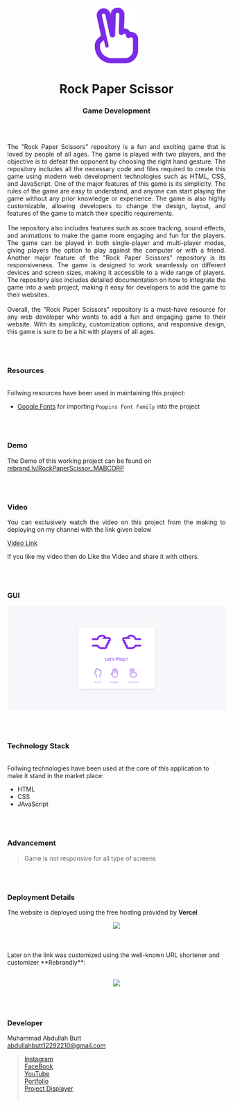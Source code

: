 <p align="center">
  <img src = "/images/scissors.png" width="100">
</p>

<h1 align="center">
  Rock Paper Scissor
</h1>

<h3 align="center">
  Game Development
</h3>


<br><br>

<p align="justify">
The "Rock Paper Scissors" repository is a fun and exciting game that is loved by people of all ages. The game is played with two players, and the objective is to defeat the opponent by choosing the right hand gesture. The repository includes all the necessary code and files required to create this game using modern web development technologies such as HTML, CSS, and JavaScript.
One of the major features of this game is its simplicity. The rules of the game are easy to understand, and anyone can start playing the game without any prior knowledge or experience. The game is also highly customizable, allowing developers to change the design, layout, and features of the game to match their specific requirements.
<br><br>
The repository also includes features such as score tracking, sound effects, and animations to make the game more engaging and fun for the players. The game can be played in both single-player and multi-player modes, giving players the option to play against the computer or with a friend.
Another major feature of the "Rock Paper Scissors" repository is its responsiveness. The game is designed to work seamlessly on different devices and screen sizes, making it accessible to a wide range of players. The repository also includes detailed documentation on how to integrate the game into a web project, making it easy for developers to add the game to their websites.
<br><br>
Overall, the "Rock Paper Scissors" repository is a must-have resource for any web developer who wants to add a fun and engaging game to their website. With its simplicity, customization options, and responsive design, this game is sure to be a hit with players of all ages.
</p>


<br><br>
<!-- ................................................................................................................................. -->


### Resources
<br>
Follwing resources have been used in maintaining this project:

- [Google Fonts](https://fonts.google.com/) for importing `Poppins Font Family`  into the project


<br><br>
<!-- ................................................................................................................................. -->


### Demo
<p align="justify">
  The Demo of this working project can be found on <br>
  <a href="https://rebrand.ly/RockPaperScissor_MABCORP">rebrand.ly/RockPaperScissor_MABCORP</a>
</p>


<br><br>
<!-- ................................................................................................................................. -->



### Video
<p align="justify">
You can exclusively watch the video on this project from the making to deploying on my     channel with the link given below<br>

  [Video Link](# ) <br>

  If you like my video then do Like the Video and share it with others.
</p>


<br><br>
<!-- ................................................................................................................................. -->



### GUI
![GUI for this Project](/images/demo.png)


<br><br>
<!-- ................................................................................................................................. -->




### Technology Stack
<br>
Follwing technologies have been used at the core of this application to make it stand in the market place:

- HTML
- CSS
- JAvaScript


<br><br>
<!-- ................................................................................................................................. -->


### Advancement

> Game is not responsive for all type of screens

<br><br>
<!-- ................................................................................................................................. -->


### Deployment Details

The website is deployed using the free hosting provided by **Vercel**
<p align = "center">
  <img src = "https://branditechture.agency/brand-logos/wp-content/uploads/wpdm-cache/Vercel-900x0.png" width = "300">
</p>
<br><br>
Later on the link was customized using the well-known URL shortener and customizer **Rebrandly**:<br><br>
<p align = "center">
  <img src = "https://www.rebrandly.com/images/URL-Shortener.fileextension.svg" width = "300">
</p>


<br><br>
<!-- ................................................................................................................................. -->


### Developer

Muhammad Abdullah Butt <br>
abdullahbutt12292210@gmail.com <br>
> [Instagram](https://www.instagram.com/abdullah.butt.22/)<br>
> [FaceBook](https://www.facebook.com/profile.php?id=100076291614529)<br>
> [YouTube](https://www.youtube.com/channel/UCnuOFQyMywg-KuoN-lmav1Q)<br>
> [Portfolio](https://rebrand.ly/MuhammadAbdullahButt_MABCORP)<br>
> [Project Displayer]( https://rebrand.ly/ProjectDisplayer_MABCORP)
<br><br>
<!-- ................................................................................................................................. -->






